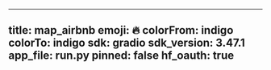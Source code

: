 
---
title: map_airbnb 
emoji: 🔥
colorFrom: indigo
colorTo: indigo
sdk: gradio
sdk_version: 3.47.1
app_file: run.py
pinned: false
hf_oauth: true
---
